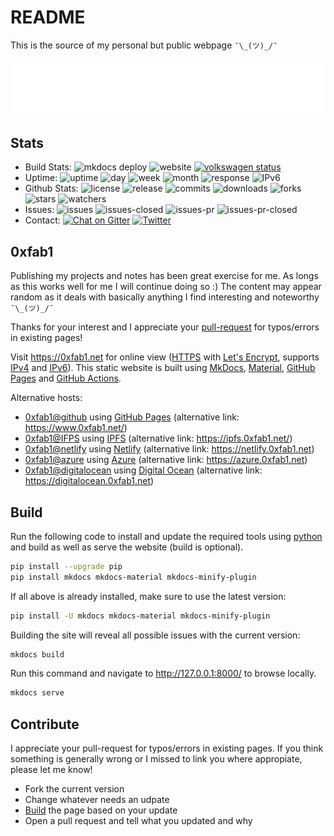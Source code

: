 # README

This is the source of my personal but public webpage ```¯\_(ツ)_/¯```

[![Header](header.svg)](https://0xfab1.net)

## Stats

- Build Stats: ![mkdocs deploy](https://github.com/FullByte/FullByte.github.io/workflows/mkdocs%20gh-deploy/badge.svg?branch=master)
![website](https://img.shields.io/website-up-down-green-red/http/0xfab1.net.svg) [![volkswagen status](https://auchenberg.github.io/volkswagen/volkswargen_ci.svg?v=1)](https://github.com/auchenberg/volkswagen)
- Uptime: ![uptime](https://badgen.net/uptime-robot/status/m789173114-297aedeb6117b9a7cac6bb7e) ![day](https://badgen.net/uptime-robot/day/m789173114-297aedeb6117b9a7cac6bb7e) ![week](https://badgen.net/uptime-robot/week/m789173114-297aedeb6117b9a7cac6bb7e) ![month](https://badgen.net/uptime-robot/month/m789173114-297aedeb6117b9a7cac6bb7e) ![response](https://badgen.net/uptime-robot/response/m789173114-297aedeb6117b9a7cac6bb7e) ![IPv6](http://ipv6-test.com/button-ipv6-80x15.png)
- Github Stats: ![license](https://img.shields.io/github/license/Fullbyte/FullByte.github.io.svg)
![release](https://img.shields.io/github/release/Fullbyte/FullByte.github.io.svg)
![commits](https://img.shields.io/github/commits-since/Fullbyte/FullByte.github.io/1.svg)
![downloads](https://img.shields.io/github/downloads/Fullbyte/FullByte.github.io/total.svg)
![forks](https://img.shields.io/github/forks/Fullbyte/FullByte.github.io.svg)
![stars](https://img.shields.io/github/stars/Fullbyte/FullByte.github.io.svg)
![watchers](https://img.shields.io/github/watchers/Fullbyte/FullByte.github.io.svg)
- Issues: ![issues](https://img.shields.io/github/issues/Fullbyte/FullByte.github.io.svg)
![issues-closed](https://img.shields.io/github/issues-closed/Fullbyte/FullByte.github.io.svg)
![issues-pr](https://img.shields.io/github/issues-pr/Fullbyte/FullByte.github.io.svg)
![issues-pr-closed](https://img.shields.io/github/issues-pr-closed/Fullbyte/FullByte.github.io.svg)
- Contact: [![Chat on Gitter](https://badges.gitter.im/FullByte.github.io.svg)](https://gitter.im/FullByte/community/)
[![Twitter](https://img.shields.io/badge/twitter-%40zerogdoubled-%231da1f2)](https://twitter.com/zerogdoubled)

## 0xfab1

Publishing my projects and notes has been great exercise for me. As longs as this works well for me I will continue doing so :) The content may appear random as it deals with basically anything I find interesting and noteworthy ```¯\_(ツ)_/¯```

Thanks for your interest and I appreciate your [pull-request](#contribute) for typos/errors in existing pages!

Visit <https://0xfab1.net> for online view ([HTTPS](https://datatracker.ietf.org/doc/html/rfc2818) with [Let's Encrypt](https://letsencrypt.org/), supports [IPv4](https://datatracker.ietf.org/doc/html/rfc3344) and [IPv6](https://datatracker.ietf.org/doc/html/rfc8200)). This static website is built using [MkDocs](https://github.com/mkdocs/mkdocs/), [Material](https://github.com/squidfunk/mkdocs-material), [GitHub Pages](https://pages.github.com/) and [GitHub Actions](https://github.com/features/actions).

Alternative hosts:

- [0xfab1@github](https://fullbyte.github.io) using [GitHub Pages](https://pages.github.com/) (alternative link: <https://www.0xfab1.net/>)
- [0xfab1@IFPS](http://fb62c5359b88d00d5924.b-cdn.net) using [IPFS](https://ipfs.io/) (alternative link: <https://ipfs.0xfab1.net/>)
- [0xfab1@netlify](https://0xfab1.netlify.app/) using [Netlify](https://www.netlify.com/) (alternative link: <https://netlify.0xfab1.net>)
- [0xfab1@azure](https://black-flower-0adbf0903.azurestaticapps.net) using [Azure](https://azure.microsoft.com) (alternative link: <https://azure.0xfab1.net>)
- [0xfab1@digitalocean](https://oxfab1-3l4ou.ondigitalocean.app/) using [Digital Ocean](https://www.digitalocean.com/) (alternative link: <https://digitalocean.0xfab1.net>)

## Build

Run the following code to install and update the required tools using [python](https://www.python.org/) and build as well as serve the website (build is optional).

```sh
pip install --upgrade pip
pip install mkdocs mkdocs-material mkdocs-minify-plugin
```

If all above is already installed, make sure to use the latest version:

```sh
pip install -U mkdocs mkdocs-material mkdocs-minify-plugin
```

Building the site will reveal all possible issues with the current version:

```sh
mkdocs build
```

Run this command and navigate to <http://127.0.0.1:8000/> to browse locally.

```sh
mkdocs serve
```

## Contribute

I appreciate your pull-request for typos/errors in existing pages. If you think something is generally wrong or I missed to link you where appropiate, please let me know!

- Fork the current version
- Change whatever needs an udpate
- [Build](#build) the page based on your update
- Open a pull request and tell what you updated and why
